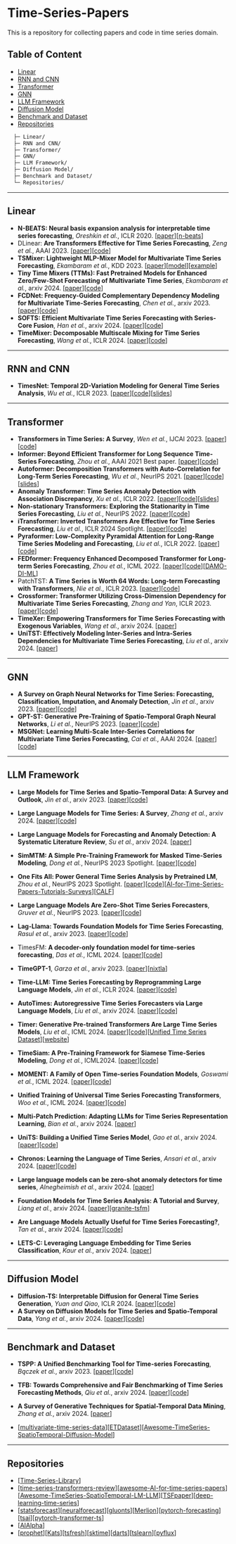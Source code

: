 # Time-Series-Papers
This is a repository for collecting papers and code in time series domain.

## Table of Content  

- [Linear](#linear)
- [RNN and CNN](#rnn-and-cnn)
- [Transformer](#transformer)
- [GNN](#gnn)
- [LLM Framework](#llm-framework)
- [Diffusion Model](#diffusion-model)
- [Benchmark and Dataset](#benchmark-and-dataset)
- [Repositories](#repositories)

```bash
  ├─ Linear/  
  ├─ RNN and CNN/           
  ├─ Transformer/
  ├─ GNN/
  ├─ LLM Framework/
  ├─ Diffusion Model/
  ├─ Benchmark and Dataset/                      
  └─ Repositories/         
```

---

## Linear

- **N-BEATS: Neural basis expansion analysis for interpretable time series forecasting**, _Oreshkin et al._, ICLR 2020. \[[paper](https://arxiv.org/abs/1905.10437)\]\[[n-beats](https://github.com/philipperemy/n-beats)\]
- DLinear: **Are Transformers Effective for Time Series Forecasting**, _Zeng et al._, AAAI 2023. \[[paper](https://arxiv.org/abs/2205.13504)\]\[[code](https://github.com/cure-lab/LTSF-Linear)\]
- **TSMixer: Lightweight MLP-Mixer Model for Multivariate Time Series Forecasting**, _Ekambaram et al._, KDD 2023. \[[paper](https://arxiv.org/abs/2306.09364)\]\[[model](https://huggingface.co/docs/transformers/main/en/model_doc/patchtsmixer)\]\[[example](https://github.com/ibm/tsfm#notebooks-links)\]
- **Tiny Time Mixers (TTMs): Fast Pretrained Models for Enhanced Zero/Few-Shot Forecasting of Multivariate Time Series**, _Ekambaram et al._, arxiv 2024. \[[paper](https://arxiv.org/abs/2401.03955)\]\[[code](https://github.com/ibm-granite/granite-tsfm/tree/main/tsfm_public/models/tinytimemixer)\]
- **FCDNet: Frequency-Guided Complementary Dependency Modeling for Multivariate Time-Series Forecasting**, _Chen et al._, arxiv 2023. \[[paper](https://arxiv.org/abs/2312.16450)\]\[[code](https://github.com/onceCWJ/FCDNet)\]
- **SOFTS: Efficient Multivariate Time Series Forecasting with Series-Core Fusion**, _Han et al._, arxiv 2024. \[[paper](https://arxiv.org/abs/2404.14197)\]\[[code](https://github.com/Secilia-Cxy/SOFTS)\]
- **TimeMixer: Decomposable Multiscale Mixing for Time Series Forecasting**, _Wang et al._, ICLR 2024. \[[paper](https://arxiv.org/abs/2405.14616)\]\[[code](https://github.com/kwuking/TimeMixer)\]

---

## RNN and CNN

- **TimesNet: Temporal 2D-Variation Modeling for General Time Series Analysis**, _Wu et al._, ICLR 2023. \[[paper](https://arxiv.org/abs/2210.02186)\]\[[code](https://github.com/thuml/TimesNet)\]\[[slides](https://wuhaixu2016.github.io/pdf/ICLR2023_TimesNet.pdf)\]

---

## Transformer

- **Transformers in Time Series: A Survey**, _Wen et al._, IJCAI 2023. \[[paper](https://arxiv.org/abs/2202.07125)\]\[[code](https://github.com/qingsongedu/time-series-transformers-review)\]
- **Informer: Beyond Efficient Transformer for Long Sequence Time-Series Forecasting**, _Zhou et al._, AAAI 2021 Best paper. \[[paper](https://arxiv.org/abs/2012.07436)\]\[[code](https://github.com/zhouhaoyi/Informer2020)\]
- **Autoformer: Decomposition Transformers with Auto-Correlation for Long-Term Series Forecasting**, _Wu et al._, NeurIPS 2021. \[[paper](https://arxiv.org/abs/2106.13008)\]\[[code](https://github.com/thuml/Autoformer)\]\[[slides](https://wuhaixu2016.github.io/pdf/NeurIPS2021_Autoformer.pdf)\]
- **Anomaly Transformer: Time Series Anomaly Detection with Association Discrepancy**, _Xu et al._, ICLR 2022. \[[paper](https://arxiv.org/abs/2110.02642)\]\[[code](https://github.com/thuml/Anomaly-Transformer)\]\[[slides](https://wuhaixu2016.github.io/pdf/ICLR2022_Anomaly.pdf)\]
- **Non-stationary Transformers: Exploring the Stationarity in Time Series Forecasting**, _Liu et al._, NeurIPS 2022. \[[paper](https://arxiv.org/abs/2205.14415)\]\[[code](https://github.com/thuml/Nonstationary_Transformers)\]
- **iTransformer: Inverted Transformers Are Effective for Time Series Forecasting**, _Liu et al._, ICLR 2024 Spotlight. \[[paper](https://arxiv.org/abs/2310.06625)\]\[[code](https://github.com/thuml/iTransformer)\]
- **Pyraformer: Low-Complexity Pyramidal Attention for Long-Range Time Series Modeling and Forecasting**, _Liu et al._, ICLR 2022. \[[paper](https://openreview.net/forum?id=0EXmFzUn5I)\]\[[code](https://github.com/ant-research/Pyraformer)\]
- **FEDformer: Frequency Enhanced Decomposed Transformer for Long-term Series Forecasting**, _Zhou et al._, ICML 2022. \[[paper](https://arxiv.org/abs/2201.12740)\]\[[code](https://github.com/MAZiqing/FEDformer)\]\[[DAMO-DI-ML](https://github.com/DAMO-DI-ML)\]
- PatchTST: **A Time Series is Worth 64 Words: Long-term Forecasting with Transformers**, _Nie et al._, ICLR 2023. \[[paper](https://arxiv.org/abs/2211.14730)\]\[[code](https://github.com/yuqinie98/PatchTST)\]
- **Crossformer: Transformer Utilizing Cross-Dimension Dependency for Multivariate Time Series Forecasting**, _Zhang and Yan_, ICLR 2023.  \[[paper](https://openreview.net/forum?id=vSVLM2j9eie)\]\[[code](https://github.com/Thinklab-SJTU/Crossformer)\]
- **TimeXer: Empowering Transformers for Time Series Forecasting with Exogenous Variables**, _Wang et al._, arxiv 2024. \[[paper](https://arxiv.org/abs/2402.19072)\]
- **UniTST: Effectively Modeling Inter-Series and Intra-Series Dependencies for Multivariate Time Series Forecasting**, _Liu et al._, arxiv 2024. \[[paper](https://arxiv.org/abs/2406.04975)\]

---

## GNN

- **A Survey on Graph Neural Networks for Time Series: Forecasting, Classification, Imputation, and Anomaly Detection**, _Jin et al._, arxiv 2023. \[[paper](https://arxiv.org/abs/2307.03759)\]\[[code](https://github.com/KimMeen/Awesome-GNN4TS)\]
- **GPT-ST: Generative Pre-Training of Spatio-Temporal Graph Neural Networks**, _Li et al._, NeurIPS 2023. \[[paper](https://arxiv.org/abs/2311.04245)\]\[[code](https://github.com/HKUDS/GPT-ST)\]
- **MSGNet: Learning Multi-Scale Inter-Series Correlations for Multivariate Time Series Forecasting**, _Cai et al._, AAAI 2024. \[[paper](https://arxiv.org/abs/2401.00423)\]\[[code](https://github.com/YoZhibo/MSGNet)\]

---

## LLM Framework

- **Large Models for Time Series and Spatio-Temporal Data: A Survey and Outlook**, _Jin et al._, arxiv 2023. \[[paper](https://arxiv.org/abs/2310.10196)\]\[[code](https://github.com/qingsongedu/Awesome-TimeSeries-SpatioTemporal-LM-LLM)\]
- **Large Language Models for Time Series: A Survey**, _Zhang et al._, arxiv 2024. \[[paper](https://arxiv.org/abs/2402.01801)\]\[[code](https://github.com/xiyuanzh/awesome-llm-time-series)\]
- **Large Language Models for Forecasting and Anomaly Detection: A Systematic Literature Review**, _Su et al._, arxiv 2024. \[[paper](https://arxiv.org/abs/2402.10350)\]

- **SimMTM: A Simple Pre-Training Framework for Masked Time-Series Modeling**, _Dong et al._, NeurIPS 2023 Spotlight. \[[paper](https://arxiv.org/abs/2302.00861)\]\[[code](https://github.com/thuml/SimMTM)\]
- **One Fits All: Power General Time Series Analysis by Pretrained LM**, _Zhou et al._, NeurIPS 2023 Spotlight. \[[paper](https://arxiv.org/abs/2302.11939)\]\[[code](https://github.com/DAMO-DI-ML/NeurIPS2023-One-Fits-All)\]\[[AI-for-Time-Series-Papers-Tutorials-Surveys](https://github.com/DAMO-DI-ML/AI-for-Time-Series-Papers-Tutorials-Surveys)\]\[[CALF](https://github.com/Hank0626/CALF)\]
- **Large Language Models Are Zero-Shot Time Series Forecasters**, _Gruver et al._, NeurIPS 2023. \[[paper](https://arxiv.org/abs/2310.07820)\]\[[code](https://github.com/ngruver/llmtime)\]
- **Lag-Llama: Towards Foundation Models for Time Series Forecasting**, _Rasul et al._, arxiv 2023. \[[paper](https://arxiv.org/abs/2310.08278)\]\[[code](https://github.com/time-series-foundation-models/lag-llama)\]
- TimesFM: **A decoder-only foundation model for time-series forecasting**, _Das et al._, ICML 2024. \[[paper](https://arxiv.org/abs/2310.10688)\]\[[code](https://github.com/google-research/timesfm)\]
- **TimeGPT-1**, _Garza et al._, arxiv 2023. \[[paper](https://arxiv.org/abs/2310.03589)\]\[[nixtla](https://github.com/Nixtla/nixtla)\]
- **Time-LLM: Time Series Forecasting by Reprogramming Large Language Models**, _Jin et al._, ICLR 2024. \[[paper](https://arxiv.org/abs/2310.01728)\]\[[code](https://github.com/KimMeen/Time-LLM)\]
- **AutoTimes: Autoregressive Time Series Forecasters via Large Language Models**, _Liu et al._, arxiv 2024. \[[paper](https://arxiv.org/abs/2402.02370)\]\[[code](https://github.com/thuml/AutoTimes)\]
- **Timer: Generative Pre-trained Transformers Are Large Time Series Models**, _Liu et al._, ICML 2024. \[[paper](https://arxiv.org/abs/2402.02368)\]\[[code](https://github.com/thuml/Large-Time-Series-Model)\]\[[Unified Time Series Dataset](https://huggingface.co/datasets/thuml/UTSD)\]\[[website](https://thuml.github.io/timer)\]
- **TimeSiam: A Pre-Training Framework for Siamese Time-Series Modeling**, _Dong et al._, ICML2024. \[[paper](https://arxiv.org/abs/2402.02475)\]\[[code]()\]
- **MOMENT: A Family of Open Time-series Foundation Models**, _Goswami et al._, ICML 2024. \[[paper](https://arxiv.org/abs/2402.03885)\]\[[code](https://github.com/moment-timeseries-foundation-model/moment)\]
- **Unified Training of Universal Time Series Forecasting Transformers**, _Woo et al._, ICML 2024. \[[paper](https://arxiv.org/abs/2402.02592)\]\[[code](https://github.com/SalesforceAIResearch/uni2ts)\]
- **Multi-Patch Prediction: Adapting LLMs for Time Series Representation Learning**, _Bian et al._, arxiv 2024. \[[paper](https://arxiv.org/abs/2402.04852)\]
- **UniTS: Building a Unified Time Series Model**, _Gao et al._, arxiv 2024. \[[paper](https://arxiv.org/abs/2403.00131)\]\[[code](https://github.com/mims-harvard/UniTS)\]
- **Chronos: Learning the Language of Time Series**, _Ansari et al._, arxiv 2024. \[[paper](https://arxiv.org/abs/2403.07815)\]\[[code](https://github.com/amazon-science/chronos-forecasting)\]
- **Large language models can be zero-shot anomaly detectors for time series**, _Alnegheimish et al._, arxiv 2024. \[[paper](https://arxiv.org/abs/2405.14755)\]
- **Foundation Models for Time Series Analysis: A Tutorial and Survey**, _Liang et al._, arxiv 2024. \[[paper](https://arxiv.org/abs/2403.14735)\]\[[granite-tsfm](https://github.com/ibm-granite/granite-tsfm)\]
- **Are Language Models Actually Useful for Time Series Forecasting?**, _Tan et al._, arxiv 2024. \[[paper](https://arxiv.org/abs/2406.16964)\]\[[code](https://github.com/BennyTMT/TS_Models)\]
- **LETS-C: Leveraging Language Embedding for Time Series Classification**, _Kaur et al._, arxiv 2024. \[[paper](https://arxiv.org/abs/2407.06533)\]

---
## Diffusion Model
- **Diffusion-TS: Interpretable Diffusion for General Time Series Generation**, _Yuan and Qiao_, ICLR 2024. \[[paper](https://arxiv.org/abs/2403.01742)\]\[[code](https://github.com/Y-debug-sys/Diffusion-TS)\]
- **A Survey on Diffusion Models for Time Series and Spatio-Temporal Data**, _Yang et al._, arxiv 2024. \[[paper](https://arxiv.org/abs/2404.18886)\]\[[code](https://github.com/yyysjz1997/Awesome-TimeSeries-SpatioTemporal-Diffusion-Model)\]

---

## Benchmark and Dataset
- **TSPP: A Unified Benchmarking Tool for Time-series Forecasting**, _Bączek et al._, arxiv 2023. \[[paper](https://arxiv.org/abs/2312.17100)\]\[[code](https://github.com/NVIDIA/DeepLearningExamples/tree/master/Tools/PyTorch/TimeSeriesPredictionPlatform)\]
- **TFB: Towards Comprehensive and Fair Benchmarking of Time Series Forecasting Methods**, _Qiu et al._, arxiv 2024. \[[paper](https://arxiv.org/abs/2403.20150)\]\[[code](https://github.com/decisionintelligence/TFB)\]
- **A Survey of Generative Techniques for Spatial-Temporal Data Mining**, _Zhang et al._, arxiv 2024. \[[paper](https://arxiv.org/abs/2405.09592)\]
  
- \[[multivariate-time-series-data](https://github.com/laiguokun/multivariate-time-series-data)\]\[[ETDataset](https://github.com/zhouhaoyi/ETDataset)\]\[[Awesome-TimeSeries-SpatioTemporal-Diffusion-Model](https://github.com/yyysjz1997/Awesome-TimeSeries-SpatioTemporal-Diffusion-Model)\]

---

## Repositories

- \[[Time-Series-Library](https://github.com/thuml/Time-Series-Library)\]
- \[[time-series-transformers-review](https://github.com/qingsongedu/time-series-transformers-review)\]\[[awesome-AI-for-time-series-papers](https://github.com/qingsongedu/awesome-AI-for-time-series-papers)\]\[[Awesome-TimeSeries-SpatioTemporal-LM-LLM](https://github.com/qingsongedu/Awesome-TimeSeries-SpatioTemporal-LM-LLM)\]\[[TSFpaper](https://github.com/ddz16/TSFpaper)\]\[[deep-learning-time-series](https://github.com/Alro10/deep-learning-time-series)\]
- \[[statsforecast](https://github.com/Nixtla/statsforecast)\]\[[neuralforecast](https://github.com/Nixtla/neuralforecast)\]\[[gluonts](https://github.com/awslabs/gluonts)\]\[[Merlion](https://github.com/salesforce/Merlion)\]\[[pytorch-forecasting](https://github.com/jdb78/pytorch-forecasting)\]\[[tsai](https://github.com/timeseriesAI/tsai)\]\[[pytorch-transformer-ts](https://github.com/kashif/pytorch-transformer-ts)\]
- \[[AIAlpha](https://github.com/VivekPa/AIAlpha)\]
- \[[prophet](https://github.com/facebook/prophet)\]\[[Kats](https://github.com/facebookresearch/Kats)\]\[[tsfresh](https://github.com/blue-yonder/tsfresh)\]\[[sktime](https://github.com/sktime/sktime)\]\[[darts](https://github.com/unit8co/darts)\]\[[tslearn](https://github.com/tslearn-team/tslearn)\]\[[pyflux](https://github.com/RJT1990/pyflux)\]

